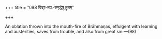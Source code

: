 +++
title = "098 विद्या-तपः-समृद्धेषु हुतम्"

+++

An oblation thrown into the mouth-fire of Brāhmaṇas, effulgent with learning and austerities, saves from trouble, and also from great sin.—(98)